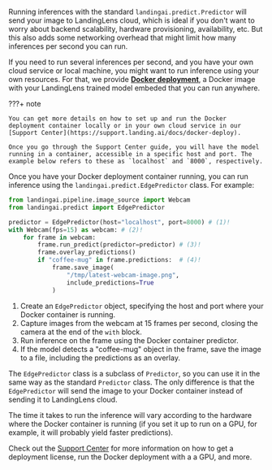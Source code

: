 Running inferences with the standard `landingai.predict.Predictor` will send your image to LandingLens cloud, which is ideal if you don't want to worry about backend scalability, hardware provisioning, availability, etc. But this also adds some networking overhead that might limit how many inferences per second you can run.

If you need to run several inferences per second, and you have your own cloud service or local machine, you might want to run inference using your own resources. For that, we provide **[Docker deployment](https://support.landing.ai/docs/docker-deploy)**, a Docker image with your LandingLens trained model embeded that you can run anywhere.


???+ note

    You can get more details on how to set up and run the Docker deployment container locally or in your own cloud service in our [Support Center](https://support.landing.ai/docs/docker-deploy).

    Once you go through the Support Center guide, you will have the model running in a container, accessible in a specific host and port. The example below refers to these as `localhost` and `8000`, respectively.


Once you have your Docker deployment container running, you can run inference using the `landingai.predict.EdgePredictor` class. For example:

```py
from landingai.pipeline.image_source import Webcam
from landingai.predict import EdgePredictor

predictor = EdgePredictor(host="localhost", port=8000) # (1)!
with Webcam(fps=15) as webcam: # (2)!
    for frame in webcam:
        frame.run_predict(predictor=predictor) # (3)!
        frame.overlay_predictions()
        if "coffee-mug" in frame.predictions:  # (4)!
            frame.save_image(
                "/tmp/latest-webcam-image.png",
                include_predictions=True
            )
```

1. Create an `EdgePredictor` object, specifying the host and port where your Docker container is running.
2. Capture images from the webcam at 15 frames per second, closing the camera at the end of the `with` block.
3. Run inference on the frame using the Docker container predictor.
4. If the model detects a "coffee-mug" object in the frame, save the image to a file, including the predictions as an overlay.

The `EdgePredictor` class is a subclass of `Predictor`, so you can use it in the same way as the standard `Predictor` class. The only difference is that the `EdgePredictor` will send the image to your Docker container instead of sending it to LandingLens cloud.

The time it takes to run the inference will vary according to the hardware where the Docker container is running (if you set it up to run on a GPU, for example, it will probably yield faster predictions).

Check out the [Support Center](https://support.landing.ai/docs/docker-deploy) for more information on how to get a deployment license, run the Docker deployment with a a GPU, and more.
